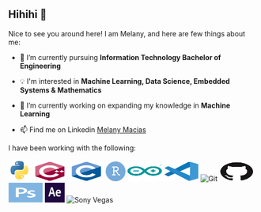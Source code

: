 ## Hihihi 👋
Nice to see you around here! 
I am Melany, and here are few things about me:

-  🚀 I’m currently pursuing **Information Technology Bachelor of Engineering**
- :bulb: I'm interested in **Machine Learning, Data Science, Embedded Systems & Mathematics**
- 🔭 I’m currently working on expanding my knowledge in **Machine Learning**


- 📫 Find me on Linkedin [Melany Macias](https://www.linkedin.com/in/melanymacias/)

I have been working with the following:<br/> 

<img title="Python" alt="Python" src="https://raw.githubusercontent.com/devicons/devicon/master/icons/python/python-original.svg" width="45" height="45" /> <img title="C++" alt="C++" src= "https://raw.githubusercontent.com/devicons/devicon/master/icons/cplusplus/cplusplus-original.svg" width="70" height="40" />
<img title="C" alt="C" src="https://raw.githubusercontent.com/devicons/devicon/master/icons/c/c-original.svg" width="70" height="40" />
<img title="R" alt="R" src= "https://raw.githubusercontent.com/devicons/devicon/master/icons/rstudio/rstudio-original.svg" width="40" height= "40" />
<img title="Arduino" alt="Arduino" src="https://raw.githubusercontent.com/devicons/devicon/master/icons/arduino/arduino-original.svg" width="70" height="40" />
<img title="VSCode" alt="VSCode" src="https://raw.githubusercontent.com/devicons/devicon/master/icons/vscode/vscode-original.svg" width="70" height="40" />
<img title="Git" alt="Git" src="https://raw.githubusercontent.com/Thomas-George-T/Thomas-George-T/master/assets/git.svg" width="70" height="40" />
<img title="GitHub" alt="Github" src="https://raw.githubusercontent.com/devicons/devicon/master/icons/github/github-original.svg" width="70" height="40" />
<img title="Photoshop" alt="Photoshop" src="https://raw.githubusercontent.com/devicons/devicon/master/icons/photoshop/photoshop-plain.svg" width="70" height="40" />
<img title= "AfterEffects" src="https://raw.githubusercontent.com/devicons/devicon/2ae2a900d2f041da66e950e4d48052658d850630/icons/aftereffects/aftereffects-plain.svg" width="40" height="40">
 <img title="Sony Vegas" alt="Sony Vegas" src= "https://1.bp.blogspot.com/-cgdtggljikM/XE9BQ_sgURI/AAAAAAAAHb8/SMDYMhzhp0AQiPHm2IQtu6_0x24by8nxgCK4BGAYYCw/s640/logo%2Bsony%2Bvegas.png" width="40" height="40" />
